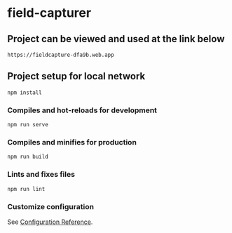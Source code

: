 # field-capturer

## Project can be viewed and used at the link below
```
https://fieldcapture-dfa9b.web.app
```

## Project setup for local network
```
npm install
```

### Compiles and hot-reloads for development
```
npm run serve
```

### Compiles and minifies for production
```
npm run build
```

### Lints and fixes files
```
npm run lint
```

### Customize configuration
See [Configuration Reference](https://cli.vuejs.org/config/).
